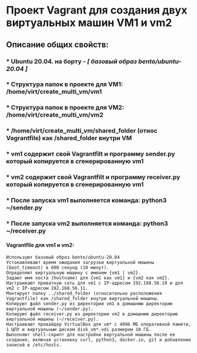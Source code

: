 # Проект Vagrant для создания двух виртуальных машин VM1 и vm2

## Описание общих свойств:

### * Ubuntu 20.04. на борту - _[ базовый образ bento/ubuntu-20.04 ]_
### * Структура папок в проекте для VM1: /home/virt/create_multi_vm/vm1
### * Структура папок в проекте для VM2: /home/virt/create_multi_vm/vm2
### * /home/virt/create_multi_vm/shared_folder (относ Vagrantfile) как /shared_folder внутри VM 
### * vm1 содержит свой Vagrantfilt и программу sender.py который копируется в сгенерированную vm1
### * vm2 содержит свой Vagrantfilt и программу receiver.py который копируется в сгенерированную vm1
### * После запуска vm1 выполняется команда: python3 ~/sender.py
### * После запуска vm2 выполняется команда: python3 ~/receiver.py

#### Vagrantfile для vm1 и vm2:
```
Используют базовый образ bento/ubuntu-20.04
Устанавливают время ожидания загрузки виртуальной машины (boot_timeout) в 600 секунд (10 минут).
Определяют виртуальную машину с именем {vm1 | vm2}.
Задают имя хоста (hostname) для {vm1 как vm1} и {vm2 как vm2}.
Настраивают приватную сеть для vm1 с IP-адресом 192.168.56.10 и для vm2 с IP-адресом 192.168.56.11.
Монтирует папку ../shared_folder (относительно расположения Vagrantfile) как /shared_folder внутри виртуальной машины.
Копируют файл sender.py из директории vm1 в домашнюю директорию виртуальной машины (~/sender.py).
Копируют файл receiver.py из директории vm2 в домашнюю директорию виртуальной машины (~/receiver.py).
Настраивают провайдер VirtualBox для vm* с 4096 МБ оперативной памяти, 1 ЦПУ и виртуальным диском disk_vm*.vdi размером 10 ГБ.
Выполняют shell-скрипт для настройки виртуальной машины после ее создания, включая установку curl, python3, docker.io, git и добавление записей в /etc/hosts.
```